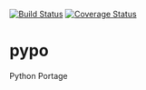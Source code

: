 [![Build Status](https://travis-ci.org/emcek/pypo.svg?branch=master)](https://travis-ci.org/emcek/pypo)
[![Coverage Status](https://coveralls.io/repos/github/emcek/pypo/badge.svg?branch=master)](https://coveralls.io/github/emcek/pypo?branch=master)

# pypo
Python Portage
